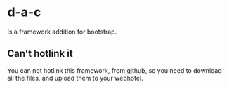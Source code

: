 # d-a-c
Is a framework addition for bootstrap.

## Can't hotlink it
You can not hotlink this framework, from github,
so you need to download all the files, and upload them to your webhotel.
